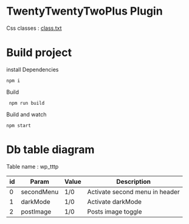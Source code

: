 # TwentyTwentyTwoPlus Plugin

Css classes : [class.txt](https://asfris.github.io/TwentyTwentyTwoPlus/class.txt)

# Build project

install Dependencies

`npm i`

Build

` npm run build`

Build and watch

`npm start`

# Db table diagram

Table name : wp_tttp

| id  | Param      | Value      | Description    |
| --- | ---------- | ---------- | ---------- |
| 0   | secondMenu | 1/0 |       Activate second menu in header |
| 1   | darkMode   | 1/0 |       Activate darkMode
| 2   | postImage  | 1/0 |       Posts image toggle
